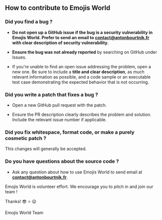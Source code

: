 ## How to contribute to Emojis World

### **Did you find a bug ?**

* **Do not open up a GitHub issue if the bug is a security vulnerability in Emojis World. Prefer to send an email to contact@antonbourtnik.fr with clear description of security vulnerability.**

* **Ensure the bug was not already reported** by searching on GitHub under Issues.

* If you're unable to find an open issue addressing the problem, open a new one. Be sure to include a **title and clear description**, as much relevant information as possible, and a code sample or an executable test case demonstrating the expected behavior that is not occurring.

### **Did you write a patch that fixes a bug ?**

* Open a new GitHub pull request with the patch.

* Ensure the PR description clearly describes the problem and solution. Include the relevant issue number if applicable.

### **Did you fix whitespace, format code, or make a purely cosmetic patch ?**

This changes will generally be accepted.

### **Do you have questions about the source code ?**

* Ask any question about how to use Emojis World to send email at **contact@antonbourtnik.fr**.

Emojis World is volunteer effort. We encourage you to pitch in and join our team !

Thanks! :sunglasses: :star: :stuck_out_tongue:

Emojis World Team